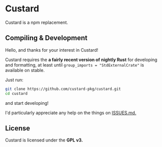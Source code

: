 # Custard

Custard is a npm replacement.

## Compiling & Development

Hello, and thanks for your interest in Custard!

Custard requires the  **a fairly recent version of nightly Rust** for developing and formatting, at least until `group_imports = "StdExternalCrate"` is available on stable.

Just run:

```sh
git clone https://github.com/custard-pkg/custard.git
cd custard
```

and start developing!

I'd particularly appreciate any help on the things on [ISSUES.md.](https://github.com/custard-pkg/custard/blob/main/ISSUES.md)

## License

Custard is licensed under the **GPL v3.**
